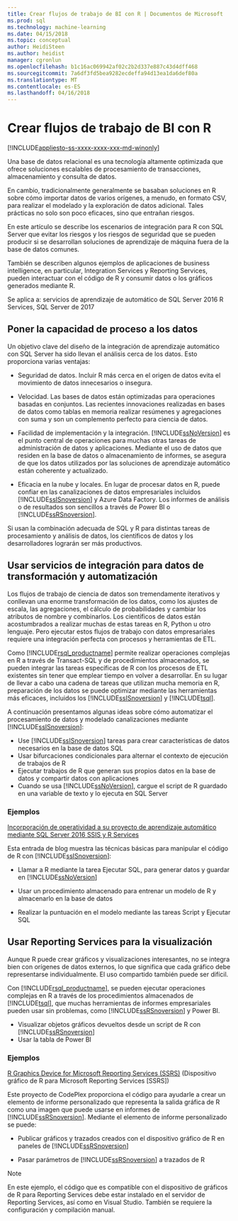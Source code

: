 ```yaml
---
title: Crear flujos de trabajo de BI con R | Documentos de Microsoft
ms.prod: sql
ms.technology: machine-learning
ms.date: 04/15/2018
ms.topic: conceptual
author: HeidiSteen
ms.author: heidist
manager: cgronlun
ms.openlocfilehash: b1c16ac069942af02c2b2d337e887c43d4dff468
ms.sourcegitcommit: 7a6df3fd5bea9282ecdeffa94d13ea1da6def80a
ms.translationtype: MT
ms.contentlocale: es-ES
ms.lasthandoff: 04/16/2018
---
```

# <a name="creating-bi-workflows-with-r"></a>Crear flujos de trabajo de BI con R
[!INCLUDE[appliesto-ss-xxxx-xxxx-xxx-md-winonly](../../includes/appliesto-ss-xxxx-xxxx-xxx-md-winonly.md)]

Una base de datos relacional es una tecnología altamente optimizada que ofrece soluciones escalables de procesamiento de transacciones, almacenamiento y consulta de datos.

En cambio, tradicionalmente generalmente se basaban soluciones en R sobre cómo importar datos de varios orígenes, a menudo, en formato CSV, para realizar el modelado y la exploración de datos adicional. Tales prácticas no solo son poco eficaces, sino que entrañan riesgos.

En este artículo se describe los escenarios de integración para R con SQL Server que evitar los riesgos y los riesgos de seguridad que se pueden producir si se desarrollan soluciones de aprendizaje de máquina fuera de la base de datos comunes.

También se describen algunos ejemplos de aplicaciones de business intelligence, en particular, Integration Services y Reporting Services, pueden interactuar con el código de R y consumir datos o los gráficos generados mediante R.

Se aplica a: servicios de aprendizaje de automático de SQL Server 2016 R Services, SQL Server de 2017

## <a name="bring-compute-power-to-the-data"></a>Poner la capacidad de proceso a los datos

Un objetivo clave del diseño de la integración de aprendizaje automático con SQL Server ha sido llevan el análisis cerca de los datos. Esto proporciona varias ventajas:

+ Seguridad de datos. Incluir R más cerca en el origen de datos evita el movimiento de datos innecesarios o insegura.

+ Velocidad. Las bases de datos están optimizadas para operaciones basadas en conjuntos. Las recientes innovaciones realizadas en bases de datos como tablas en memoria realizar resúmenes y agregaciones con suma y son un complemento perfecto para ciencia de datos.

+ Facilidad de implementación y la integración. [!INCLUDE[ssNoVersion](../../includes/ssnoversion-md.md)] es el punto central de operaciones para muchas otras tareas de administración de datos y aplicaciones. Mediante el uso de datos que residen en la base de datos o almacenamiento de informes, se asegura de que los datos utilizados por las soluciones de aprendizaje automático están coherente y actualizado. 

+ Eficacia en la nube y locales. En lugar de procesar datos en R, puede confiar en las canalizaciones de datos empresariales incluidos [!INCLUDE[ssISnoversion](../../includes/ssisnoversion-md.md)] y Azure Data Factory. Los informes de análisis o de resultados son sencillos a través de Power BI o [!INCLUDE[ssRSnoversion](../../includes/ssrsnoversion-md.md)].

Si usan la combinación adecuada de SQL y R para distintas tareas de procesamiento y análisis de datos, los científicos de datos y los desarrolladores lograrán ser más productivos.

## <a name="use-integration-services-for-data-transformation-and-automation"></a>Usar servicios de integración para datos de transformación y automatización

Los flujos de trabajo de ciencia de datos son tremendamente iterativos y conllevan una enorme transformación de los datos, como los ajustes de escala, las agregaciones, el cálculo de probabilidades y cambiar los atributos de nombre y combinarlos. Los científicos de datos están acostumbrados a realizar muchas de estas tareas en R, Python u otro lenguaje. Pero ejecutar estos flujos de trabajo con datos empresariales requiere una integración perfecta con procesos y herramientas de ETL.

Como [!INCLUDE[rsql_productname](../../includes/rsql-productname-md.md)] permite realizar operaciones complejas en R a través de Transact-SQL y de procedimientos almacenados, se pueden integrar las tareas específicas de R con los procesos de ETL existentes sin tener que emplear tiempo en volver a desarrollar. En su lugar de llevar a cabo una cadena de tareas que utilizan mucha memoria en R, preparación de los datos se puede optimizar mediante las herramientas más eficaces, incluidos los [!INCLUDE[ssISnoversion](../../includes/ssisnoversion-md.md)] y [!INCLUDE[tsql](../../includes/tsql-md.md)]. 

A continuación presentamos algunas ideas sobre cómo automatizar el procesamiento de datos y modelado canalizaciones mediante [!INCLUDE[ssISnoversion](../../includes/ssisnoversion-md.md)]:

+ Use [!INCLUDE[ssISnoversion](../../includes/ssisnoversion-md.md)] tareas para crear características de datos necesarios en la base de datos SQL
+ Usar bifurcaciones condicionales para alternar el contexto de ejecución de trabajos de R
+ Ejecutar trabajos de R que generan sus propios datos en la base de datos y compartir datos con aplicaciones
+ Cuando se usa [!INCLUDE[ssNoVersion](../../includes/ssnoversion-md.md)], cargue el script de R guardado en una variable de texto y lo ejecuta en SQL Server

### <a name="examples"></a>Ejemplos

[Incorporación de operatividad a su proyecto de aprendizaje automático mediante SQL Server 2016 SSIS y R Services](https://blogs.msdn.microsoft.com/ssis/2016/01/11/operationalize-your-machine-learning-project-using-sql-server-2016-ssis-and-r-services/)  

Esta entrada de blog muestra las técnicas básicas para manipular el código de R con [!INCLUDE[ssISnoversion](../../includes/ssisnoversion-md.md)]: 

+ Llamar a R mediante la tarea Ejecutar SQL, para generar datos y guardar en [!INCLUDE[ssNoVersion](../../includes/ssnoversion-md.md)]

+ Usar un procedimiento almacenado para entrenar un modelo de R y almacenarlo en la base de datos

+ Realizar la puntuación en el modelo mediante las tareas Script y Ejecutar SQL

##  <a name="bkmk_ssrs"></a> Usar Reporting Services para la visualización

Aunque R puede crear gráficos y visualizaciones interesantes, no se integra bien con orígenes de datos externos, lo que significa que cada gráfico debe representarse individualmente. El uso compartido también puede ser difícil.

Con [!INCLUDE[rsql_productname](../../includes/rsql-productname-md.md)], se pueden ejecutar operaciones complejas en R a través de los procedimientos almacenados de [!INCLUDE[tsql](../../includes/tsql-md.md)], que muchas herramientas de informes empresariales pueden usar sin problemas, como [!INCLUDE[ssRSnoversion](../../includes/ssrsnoversion-md.md)] y Power BI.

+ Visualizar objetos gráficos devueltos desde un script de R con [!INCLUDE[ssRSnoversion](../../includes/ssrsnoversion-md.md)]
+ Usar la tabla de Power BI

### <a name="examples"></a>Ejemplos

[R Graphics Device for Microsoft Reporting Services (SSRS)](https://rgraphicsdevice.codeplex.com/) (Dispositivo gráfico de R para Microsoft Reporting Services [SSRS])

Este proyecto de CodePlex proporciona el código para ayudarle a crear un elemento de informe personalizado que representa la salida gráfica de R como una imagen que puede usarse en informes de [!INCLUDE[ssRSnoversion](../../includes/ssrsnoversion-md.md)].  Mediante el elemento de informe personalizado se puede:

+ Publicar gráficos y trazados creados con el dispositivo gráfico de R en paneles de [!INCLUDE[ssRSnoversion](../../includes/ssrsnoversion-md.md)]

+ Pasar parámetros de [!INCLUDE[ssRSnoversion](../../includes/ssrsnoversion-md.md)] a trazados de R

> [!NOTE]
> En este ejemplo, el código que es compatible con el dispositivo de gráficos de R para Reporting Services debe estar instalado en el servidor de Reporting Services, así como en Visual Studio. También se requiere la configuración y compilación manual.
